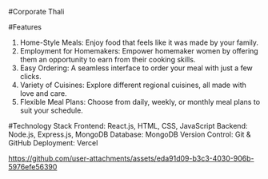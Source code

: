 #Corporate Thali 

#Features

1. Home-Style Meals: Enjoy food that feels like it was made by your family.
2. Employment for Homemakers: Empower homemaker women by offering them an opportunity to earn from their cooking skills.
3. Easy Ordering: A seamless interface to order your meal with just a few clicks.
4. Variety of Cuisines: Explore different regional cuisines, all made with love and care.
5. Flexible Meal Plans: Choose from daily, weekly, or monthly meal plans to suit your schedule.

#Technology Stack
Frontend: React.js, HTML, CSS, JavaScript
Backend: Node.js, Express.js, MongoDB
Database: MongoDB
Version Control: Git & GitHub
Deployment: Vercel



https://github.com/user-attachments/assets/eda91d09-b3c3-4030-906b-5976efe56390

